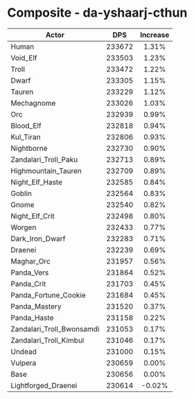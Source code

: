 # Composite - da-yshaarj-cthun
| Actor | DPS | Increase |
|---|:---:|:---:|
|Human|233672|1.31%|
|Void_Elf|233503|1.23%|
|Troll|233472|1.22%|
|Dwarf|233305|1.15%|
|Tauren|233229|1.12%|
|Mechagnome|233026|1.03%|
|Orc|232939|0.99%|
|Blood_Elf|232818|0.94%|
|Kul_Tiran|232806|0.93%|
|Nightborne|232730|0.90%|
|Zandalari_Troll_Paku|232713|0.89%|
|Highmountain_Tauren|232709|0.89%|
|Night_Elf_Haste|232585|0.84%|
|Goblin|232564|0.83%|
|Gnome|232540|0.82%|
|Night_Elf_Crit|232498|0.80%|
|Worgen|232433|0.77%|
|Dark_Iron_Dwarf|232283|0.71%|
|Draenei|232239|0.69%|
|Maghar_Orc|231957|0.56%|
|Panda_Vers|231864|0.52%|
|Panda_Crit|231703|0.45%|
|Panda_Fortune_Cookie|231684|0.45%|
|Panda_Mastery|231520|0.37%|
|Panda_Haste|231158|0.22%|
|Zandalari_Troll_Bwonsamdi|231053|0.17%|
|Zandalari_Troll_Kimbul|231046|0.17%|
|Undead|231000|0.15%|
|Vulpera|230659|0.00%|
|Base|230656|0.00%|
|Lightforged_Draenei|230614|-0.02%|
